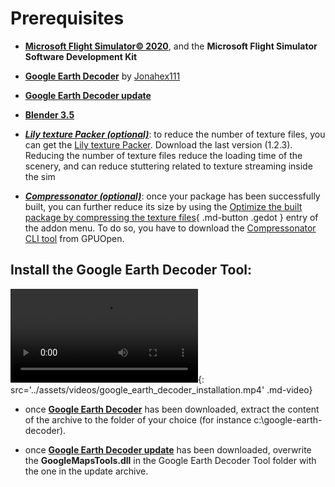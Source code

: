 # Prerequisites

* __[Microsoft Flight Simulator&copy; 2020][4]__, and the __Microsoft Flight Simulator Software Development Kit__

* __[Google Earth Decoder][5]__ by [Jonahex111][6]

* __[Google Earth Decoder update][7]__

* __[Blender 3.5][1]__

* __*[Lily texture Packer (optional)][2]*__: to reduce the number of texture files, you can get the [Lily texture Packer][2]. Download the last version (1.2.3). Reducing the number of texture files reduce the loading time of the scenery, and can reduce stuttering related to texture streaming inside the sim

* __*[Compressonator (optional)][3]*__: once your package has been successfully built, you can further reduce its size by using the [Optimize the built package by compressing the texture files](javascript:void(0)){ .md-button .gedot } entry of the addon menu. To do so, you have to download the [Compressonator CLI tool][3] from GPUOpen.

[1]:https://www.blender.org/
[2]:https://eliemichel.gumroad.com/l/DFExj
[3]:https://github.com/GPUOpen-Tools/compressonator/releases/download/V4.3.206/CompressonatorCLI_x64_4.3.206.exe
[4]:https://www.flightsimulator.com/
[5]:https://drive.google.com/u/0/uc?id=18zdIjLbRgM5Ce1PtFPKYn-bCfOZcpPAO&export=download
[6]:https://www.reddit.com/user/Jonahex111/
[7]:https://flightsim.to/file/39900/gogole-earth-decoder-update

## Install the Google Earth Decoder Tool:

![type:video](video.mp4){: src='../assets/videos/google_earth_decoder_installation.mp4' .md-video}

* once __[Google Earth Decoder][5]__ has been downloaded, extract the content of the archive to the folder of your choice (for instance c:\\google-earth-decoder).

* once __[Google Earth Decoder update][7]__ has been downloaded, overwrite the **GoogleMapsTools.dll** in the Google Earth Decoder Tool folder with the one in the update archive.

